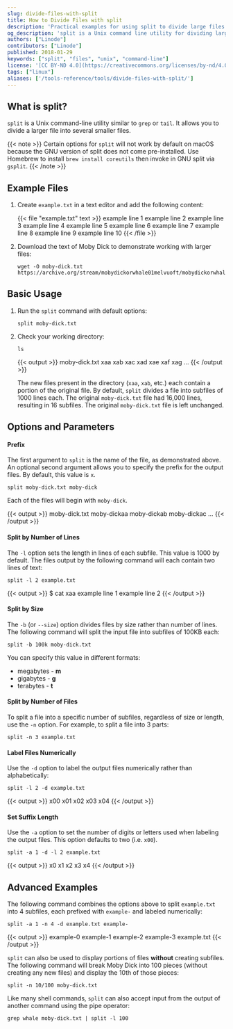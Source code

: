```yaml
---
slug: divide-files-with-split
title: How to Divide Files with split
description: 'Practical examples for using split to divide large files into multiple smaller files.'
og_description: 'split is a Unix command line utility for dividing large files into smaller files. This guide provides basic and advanced examples along with explanations of the most common options and parameters.'
authors: ["Linode"]
contributors: ["Linode"]
published: 2018-01-29
keywords: ["split", "files", "unix", "command-line"]
license: '[CC BY-ND 4.0](https://creativecommons.org/licenses/by-nd/4.0)'
tags: ["linux"]
aliases: ['/tools-reference/tools/divide-files-with-split/']
---
```


## What is split?

`split` is a Unix command-line utility similar to `grep` or `tail`. It allows you to divide a larger file into several smaller files.

{{< note >}}
Certain options for `split` will not work by default on macOS because the GNU version of split does not come pre-installed. Use Homebrew to install `brew install coreutils` then invoke in GNU split via `gsplit`.
{{< /note >}}

## Example Files

1.  Create `example.txt` in a text editor and add the following content:

    {{< file "example.txt" text >}}
example line 1
example line 2
example line 3
example line 4
example line 5
example line 6
example line 7
example line 8
example line 9
example line 10
{{< /file >}}

2.  Download the text of Moby Dick to demonstrate working with larger files:

        wget -O moby-dick.txt https://archive.org/stream/mobydickorwhale01melvuoft/mobydickorwhale01melvuoft_djvu.txt

## Basic Usage

1.  Run the `split` command with default options:

        split moby-dick.txt

2.  Check your working directory:

        ls

    {{< output >}}
moby-dick.txt  xaa  xab  xac  xad  xae  xaf  xag  ...
{{< /output >}}

    The new files present in the directory (`xaa`, `xab`, etc.) each contain a portion of the original file. By default, `split` divides a file into subfiles of 1000 lines each. The original `moby-dick.txt` file had 16,000 lines, resulting in 16 subfiles. The original `moby-dick.txt` file is left unchanged.

## Options and Parameters

#### Prefix

The first argument to `split` is the name of the file, as demonstrated above. An optional second argument allows you to specify the prefix for the output files. By default, this value is `x`.

    split moby-dick.txt moby-dick

Each of the files will begin with `moby-dick`.

{{< output >}}
moby-dick.txt  moby-dickaa  moby-dickab  moby-dickac  ...
{{< /output >}}

#### Split by Number of Lines

The `-l` option sets the length in lines of each subfile. This value is 1000 by default. The files output by the following command will each contain two lines of text:

    split -l 2 example.txt

{{< output >}}
$ cat xaa
example line 1
example line 2
{{< /output >}}

#### Split by Size

The `-b` (or `--size`) option divides files by size rather than number of lines. The following command will split the input file into subfiles of 100KB each:

    split -b 100k moby-dick.txt

You can specify this value in different formats:

- megabytes - **m**
- gigabytes - **g**
- terabytes - **t**

#### Split by Number of Files

To split a file into a specific number of subfiles, regardless of size or length, use the `-n` option. For example, to split a file into 3 parts:

    split -n 3 example.txt

#### Label Files Numerically

Use the `-d` option to label the output files numerically rather than alphabetically:

    split -l 2 -d example.txt

{{< output >}}
x00  x01  x02  x03  x04
{{< /output >}}


#### Set Suffix Length

Use the `-a` option to set the number of digits or letters used when labeling the output files. This option defaults to two (i.e. `x00`).

    split -a 1 -d -l 2 example.txt

{{< output >}}
x0  x1  x2  x3  x4
{{< /output >}}

## Advanced Examples

The following command combines the options above to split `example.txt` into 4 subfiles, each prefixed with `example-` and labeled numerically:

    split -a 1 -n 4 -d example.txt example-

{{< output >}}
example-0  example-1  example-2  example-3  example.txt
{{< /output >}}

`split` can also be used to display portions of files **without** creating subfiles. The following command will break Moby Dick into 100 pieces (without creating any new files) and display the 10th of those pieces:

    split -n 10/100 moby-dick.txt

Like many shell commands, `split` can also accept input from the output of another command using the pipe operator:

    grep whale moby-dick.txt | split -l 100
